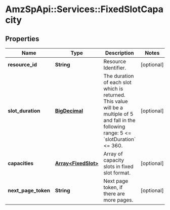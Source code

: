 # AmzSpApi::Services::FixedSlotCapacity

## Properties
Name | Type | Description | Notes
------------ | ------------- | ------------- | -------------
**resource_id** | **String** | Resource Identifier. | [optional] 
**slot_duration** | [**BigDecimal**](BigDecimal.md) | The duration of each slot which is returned. This value will be a multiple of 5 and fall in the following range: 5 &lt;&#x3D; &#x60;slotDuration&#x60; &lt;&#x3D; 360. | [optional] 
**capacities** | [**Array&lt;FixedSlot&gt;**](FixedSlot.md) | Array of capacity slots in fixed slot format. | [optional] 
**next_page_token** | **String** | Next page token, if there are more pages. | [optional] 

